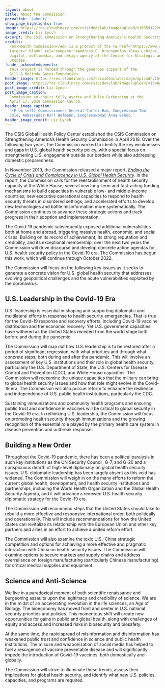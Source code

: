```yaml
---
layout: about
title: About the Commission
permalink: '/about/'
show_page_highlights: true
image: https://res.cloudinary.com/csisideaslab/image/upload/v1605912220/health-commission/commission-v2-about.jpg
image_credit: Liz Lynch
excerpt: The CSIS Commission on Strengthening America’s Health Security aims to chart a bold vision for U.S. global health security that addresses the acute vulnerabilities exploited by the coronavirus, at home and abroad.
credits:
  <em>Health Commission</em> is a product of the <a href="https://www.csis.org/programs/dracopoulos-ideas-lab"
  target="_blank" rel="noopener">Andreas C. Dracopoulos iDeas Lab</a>, the in-house
  digital, multimedia, and design agency at the Center for Strategic and International
  Studies.
funder_acknowledgements:
  This project is funded through the generous support of the
  Bill & Melinda Gates Foundation.
header_image: https://res.cloudinary.com/csisideaslab/image/upload/v1548438225/health-commission/About_Header_Photo.jpg
post_image: https://res.cloudinary.com/csisideaslab/image/upload/v1548438055/health-commission/About_Smaller_Photo.jpg
post_image_credit: Liz Lynch
post_image_caption:
  Commission co-chairs Kelly Ayotte and Julie Gerberding at the
  April 17, 2018 Commission launch.
header_image_caption:
  '(From left) Commissioners General Carter Ham, Congressman Tom
  Cole, Ambassador Karl Hofmann, Congresswoman Anna Eshoo.'
header_image_credit: Liz Lynch
---
```


The CSIS Global Health Policy Center established the CSIS Commission on Strengthening America’s Health Security Commission in April 2018. Over the following two years, the Commission worked to identify the key weaknesses and gaps in U.S. global health security policy, with a special focus on strengthening U.S. engagement outside our borders while also addressing domestic preparedness.

In November 2019, the Commission released a major report, _[Ending the Cycle of Crisis and Complacency in U.S. Global Health Security](https://csis-website-prod.s3.amazonaws.com/s3fs-public/publication/191122_EndingTheCycle_GHSC_WEB_FULL_11.22.pdf)_. In the report, the Commission calls for the reestablishment of health security capacity at the White House; several new long-term and fast-acting funding mechanisms to build capacities in vulnerable low- and middle-income countries; new executive operational capacities to respond to health security threats in disordered settings; and accelerated efforts to develop new technologies and battle misinformation more systematically. The Commission continues to advance these strategic actions and track progress in their adoption and implementation.

The Covid-19 pandemic subsequently exposed additional vulnerabilities both at home and abroad, triggering massive health, economic, and social crises. Building on its record of achievement, its strong reputation and credibility, and its exceptional membership, over the next two years the Commission will drive discourse and develop concrete action agendas for U.S. health security policy in the Covid-19 era. The Commission has begun this work, which will continue through October 2022.

The Commission will focus on the following key issues as it seeks to generate a concrete vision for U.S. global health security that addresses evolving geopolitical challenges and the acute vulnerabilities exploited by the coronavirus.

## U.S. Leadership in the Covid-19 Era

U.S. leadership is essential in shaping and supporting diplomatic and multilateral efforts in response to health security emergencies. That is true for the Covid-19 response and recovery efforts, including Covid-19 vaccine distribution and the economic recovery. Yet U.S. government capacities have withered as the United States receded from the world stage both before and during the pandemic.

The Commission will map out how U.S. leadership is to be restored after a period of significant regression, with what priorities and through what concrete steps, both during and after the pandemic. This will involve an assessment of key U.S. institutions and their role in global health security, particularly the U.S. Department of State, the U.S. Centers for Disease Control and Prevention (CDC), and White House capacities. The Commission will reexamine the unique capacities that the military can bring to global health security issues and how that role might evolve in the Covid-19 era. The Commission will also pursue reform to enhance the resilience and independence of U.S. public health institutions, particularly the CDC.

Sustaining immunizations and community health programs and ensuring public trust and confidence in vaccines will be critical to global security in the Covid-19 era. In rethinking U.S. leadership, the Commission will focus on promoting health security through immunizations and the growing recognition of the essential role played by the primary health care system in disease prevention and outbreak response.

## Building a New Order

Throughout the Covid-19 pandemic, there has been a political paralysis in such key institutions as the UN Security Council, G-7, and G-20 and a conspicuous dearth of high-level diplomacy on global health security issues. U.S. diplomatic leadership has been largely absent as this void has widened. The Commission will weigh in on the many efforts to reform the current global health, development, and health security institutions and partnerships, including the World Health Organization and the Global Health Security Agenda, and it will advance a renewed U.S. health security diplomatic strategy for the Covid-19 era.

The Commission will recommend steps that the United States should take to rebuild a more effective and responsive international order, both politically and operationally. This will include recommendations for how the United States can revitalize its relationship with the European Union and other key partners and allies in an effort to achieve a united reform effort.

The Commission will also examine the toxic U.S.-China strategic competition and options for achieving a more effective and pragmatic interaction with China on health security issues. The Commission will examine options to secure markets and supply chains and address overreliance on foreign manufacturing (particularly Chinese manufacturing) for critical medical supplies and equipment.

## Science and Anti-Science

We live in a paradoxical moment of both scientific renaissance and burgeoning assaults upon the legitimacy and credibility of science. We are in the midst of an accelerating revolution in the life sciences, an Age of Biology. The bioeconomy has moved front and center in U.S. national security priorities and policies. This momentous shift will create new opportunities for gains in public and global health, along with challenges of equity and access and increased risks in biosecurity and biosafety.

At the same time, the rapid spread of misinformation and disinformation has weakened public trust and confidence in science and public health institutions. The misuse and weaponization of social media has helped to fuel a resurgence of vaccine preventable disease and will significantly impede the introduction of Covid-19 vaccines, both domestically and globally.

The Commission will strive to illuminate these trends, assess their implications for global health security, and identify what new U.S. policies, capacities, and programs are required.
